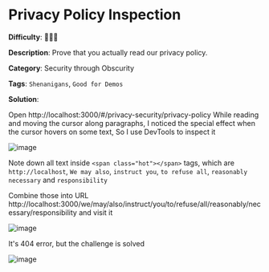 # Privacy Policy Inspection

**Difficulty**: :star2::star2::star2:

**Description**: Prove that you actually read our privacy policy.

**Category**: Security through Obscurity

**Tags**: `Shenanigans`, `Good for Demos`

**Solution**:

<!-- Please include screenshots for each step. Remember that the screenshot includes a clock to indicate the time solved. -->

Open http://localhost:3000/#/privacy-security/privacy-policy
While reading and moving the cursor along paragraphs, I noticed the special effect when the cursor hovers on some text, So I use DevTools to inspect it

![image](https://user-images.githubusercontent.com/63692190/180631150-2c6d083f-c66d-416b-8f3f-59bf9739d807.png)

Note down all text inside `<span class="hot"></span>` tags, which are `http://localhost`, `We may also`, `instruct you`, `to refuse all`, `reasonably necessary` and `responsibility`

Combine those into URL http://localhost:3000/we/may/also/instruct/you/to/refuse/all/reasonably/necessary/responsibility and visit it

![image](https://user-images.githubusercontent.com/63692190/180631340-b81fed87-df66-4375-91fa-e76e67e26283.png)

It's 404 error, but the challenge is solved

![image](https://user-images.githubusercontent.com/63692190/180631353-cf7486f7-14ef-446e-a51c-2d153c95a9a0.png)
